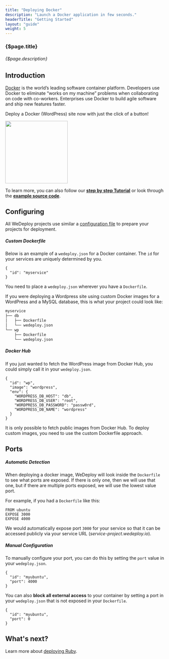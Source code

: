 ```yaml
---
title: "Deploying Docker"
description: "Launch a Docker application in few seconds."
headerTitle: "Getting Started"
layout: "guide"
weight: 5
---
```


### {$page.title}

###### {$page.description}

<article id="1">

## Introduction

[Docker](https://www.docker.com) is the world’s leading software container platform. Developers use Docker to eliminate “works on my machine” problems when collaborating on code with co-workers. Enterprises use Docker to build agile software and ship new features faster.

Deploy a Docker (WordPress) site now with just the click of a button!

<a href="https://console.wedeploy.com/deploy?repo=https://github.com/wedeploy-examples/wordpress-example" target="_blank">
  <img style="width:197px;" src="https://cdn.wedeploy.com/images/deploy.svg">
</a>

To learn more, you can also follow our **[step by step Tutorial](/tutorials/docker/)** or look through the **[example source code](https://github.com/wedeploy-examples/wordpress-example)**.

</article>

<article id="2">

## Configuring

<aside>

All WeDeploy projects use similar a [configuration file](/docs/configure/the-wedeployjson/) to prepare your projects for deployment.

</aside>

##### Custom Dockerfile

Below is an example of a `wedeploy.json` for a Docker container. The `id` for your services are uniquely determined by you.

```application/json
{
  "id": "myservice"
}
```

You need to place a `wedeploy.json` wherever you have a `Dockerfile`.

If you were deploying a Wordpress site using custom Docker images for a WordPress and a MySQL database, this is what your project could look like:

```xml
myservice
├── db
│   ├── Dockerfile
│   └── wedeploy.json
└── wp
    ├── Dockerfile
    └── wedeploy.json
```

##### Docker Hub

If you just wanted to fetch the WordPress image from Docker Hub, you could simply call it in your `wedeploy.json`.

```application/json
{
  "id": "wp",
  "image": "wordpress",
  "env": {
    "WORDPRESS_DB_HOST": "db",
    "WORDPRESS_DB_USER": "root",
    "WORDPRESS_DB_PASSWORD": "passw0rd",
    "WORDPRESS_DB_NAME": "wordpress"
  }
}
```

<aside>

It is only possible to fetch public images from Docker Hub. To deploy custom images, you need to use the custom Dockerfile approach.

</aside>

</article>

<article id="3">

## Ports

##### Automatic Detection

When deploying a docker image, WeDeploy will look inside the `Dockerfile` to see what ports are exposed. If there is only one, then we will use that one, but if there are multiple ports exposed, we will use the lowest value port.

For example, if you had a `Dockerfile` like this:

```
FROM ubuntu
EXPOSE 3000
EXPOSE 4000
```

We would automatically expose port `3000` for your service so that it can be accessed publicly via your service URL (_service-project.wedeploy.io_).

##### Manual Configuration

To manually configure your port, you can do this by setting the `port` value in your `wedeploy.json`.

```application/json
{
  "id": "myubuntu",
  "port": 4000
}
```

You can also **block all external access** to your container by setting a port in your `wedeploy.json` that is not exposed in your `Dockerfile`.

```application/json
{
  "id": "myubuntu",
  "port": 0
}
```

</article>

## What's next?

Learn more about [deploying Ruby](/docs/getting-started/deploying-ruby/).